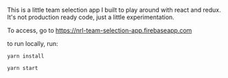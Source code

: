 This is a little team selection app I built to play around with react and redux. It's not production ready code, just a little experimentation.

To access, go to https://nrl-team-selection-app.firebaseapp.com

to run locally, run:
```
yarn install
```
```
yarn start
```
